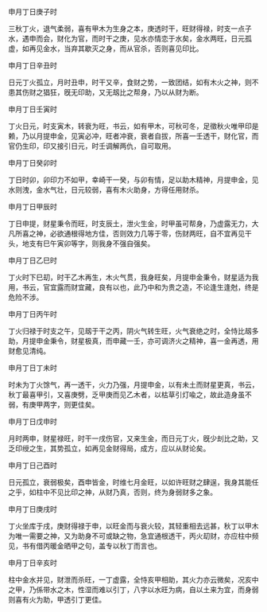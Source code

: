 申月丁日庚子时

三秋丁火，退气柔弱，喜有甲木为生身之本，庚透时干，旺财得禄，时支一点子水，遇申而会，财化为官，而时干之庚，见水亦情恋于水矣，金水两旺，日元孤虚，如再见金水，当弃其歇灭之身，而从官杀，否则喜见印比。

申月丁日辛丑时

日元丁火孤立，月时丑申，时干又辛，食财之势，一致团结，如有木火之神，则不患其伤财之猖狂，旣无印助，又无刼比之帮身，乃以从财为断。

申月丁日壬寅时

丁火日元，时支寅木，转衰为旺，书云，如有甲木，可秋可冬，足徵秋火唯甲印是赖，乃以月提申金，见寅必冲，旺者冲衰，衰者自拔，所喜一壬透干，财化官，而官仍生印，印又接引日元，时壬调解两仇，自可取用。

申月丁日癸卯时

丁日时卯，卯印力不如甲，幸崎干一癸，与卯有情，足以助木精神，月提申金，见水则洩，金水气壮，日元较弱，喜有木火助身，方得任用财杀。

申月丁日甲辰时

丁日申提，财星秉令而旺，时支辰土，泄火生金，时甲虽可帮身，乃虚露无力，大凡所喜之神，必欲通根得地方佳，否则效力几等于零，伤财两旺，自不宜再见干头，地支有巳午寅卯等字，则我身不强自强矣。

申月丁日乙巳时

丁火时下巳刧，时干乙木再生，木火气贯，我身旺矣，月提申金秉令，财星适为我用，书云，官宜露而财宜藏，良有以也，此乃中和为贵之造，不论逢生逢尅，终是危险不涉。

申月丁日丙午时

丁火归禄于时支之午，见刼于干之丙，阴火气转生旺，火气衰绝之时，全恃比刼多助，月提申金秉令，财星极真，而申藏一壬，亦可调济火之精神，喜一金再透，用财愈见清纯。

申月丁日丁未时

时未为丁火馀气，再一透干，火力乃强，月提申金，以有未土而财星更真，书云，秋丁最喜甲引，又喜庚劈，乏甲庚而见乙木者，以枯草引灯喩之，故此造身虽不弱，有庚甲两字，则更佳矣。

申月丁日戊申时

月时两申，财星禄旺，时干一戌伤官，又来生金，而日元丁火，旣少刦比之助，又乏印绶之生，其势孤立，如再见金财得局，成方，应以从财论矣。

申月丁日己酉时

日元孤立，衰弱极矣，酉申皆金，时维七月金旺，以如许旺财之肆逞，我身其能任之乎，如柱中不见比印之神，从财乃真，否则，终为身弱财多之象。

申月丁日庚戌时

丁火坐库于戌，庚财得禄于申，以旺金而与衰火较，其轻重相去远甚，秋丁以甲木为唯一需要之神，又为助身不可或缺之物，急宜通根透干，丙火刧财，亦应柱中频见，书有借丙暖金晒甲之句，盖专以秋丁而言也。

申月丁日辛亥时

柱中金水并见，财泄而杀旺，一丁虚露，全恃亥甲相助，其火力亦云微矣，况亥中之甲，乃係带水之木，性湿而难以引丁，八字以水旺为病，自以土来为宜，而身弱则喜有火为助，甲透引丁更佳。

